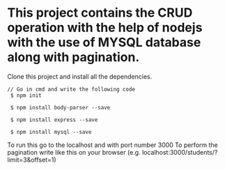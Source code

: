 # This project contains the CRUD operation with the help of nodejs with the use of MYSQL database along with pagination.
Clone this project and install all the dependencies.
```
// Go in cmd and write the following code
 $ npm init
 
 $ npm install body-parser --save
 
 $ npm install express --save
 
 $ npm install mysql --save
```
 
 To  run this go to the localhost and with port number 3000 
 To perform the pagination write like this on your browser (e.g. localhost:3000/students/?limit=3&offset=1)
